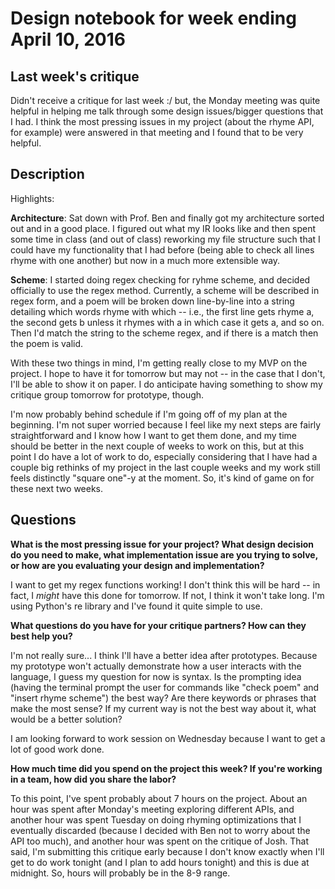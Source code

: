 # Design notebook for week ending April 10, 2016

## Last week's critique

Didn't receive a critique for last week :/ but, the Monday meeting was quite helpful in helping me talk through some design issues/bigger questions that I had. I think the most pressing issues in my project (about the rhyme API, for example) were answered in that meeting and I found that to be very helpful.

## Description

Highlights:

**Architecture**: Sat down with Prof. Ben and finally got my architecture sorted out and in a good place. I figured out what my IR looks like and then spent some time in class (and out of class) reworking my file structure such that I could have my functionality that I had before (being able to check all lines rhyme with one another) but now in a much more extensible way.

**Scheme**: I started doing regex checking for ryhme scheme, and decided officially to use the regex method. Currently, a scheme will be described in regex form, and a poem will be broken down line-by-line into a string detailing which words rhyme with which -- i.e., the first line gets rhyme a, the second gets b unless it rhymes with a in which case it gets a, and so on. Then I'd match the string to the scheme regex, and if there is a match then the poem is valid.

With these two things in mind, I'm getting really close to my MVP on the project. I hope to have it for tomorrow but may not -- in the case that I don't, I'll be able to show it on paper. I do anticipate having something to show my critique group tomorrow for prototype, though. 

I'm now probably behind schedule if I'm going off of my plan at the beginning. I'm not super worried because I feel like my next steps are fairly straightforward and I know how I want to get them done, and my time should be better in the next couple of weeks to work on this, but at this point I do have a lot of work to do, especially considering that I have had a couple big rethinks of my project in the last couple weeks and my work still feels distinctly "square one"-y at the moment. So, it's kind of game on for these next two weeks.

## Questions

**What is the most pressing issue for your project? What design decision do
you need to make, what implementation issue are you trying to solve, or how
are you evaluating your design and implementation?**

I want to get my regex functions working! I don't think this will be hard -- in fact, I *might* have this done for tomorrow. If not, I think it won't take long. I'm using Python's re library and I've found it quite simple to use.

**What questions do you have for your critique partners? How can they best help
you?**

I'm not really sure... I think I'll have a better idea after prototypes. Because my prototype won't actually demonstrate how a user interacts with the language, I guess my question for now is syntax. Is the prompting idea (having the terminal prompt the user for commands like "check poem" and "insert rhyme scheme") the best way? Are there keywords or phrases that make the most sense? If my current way is not the best way about it, what would be a better solution?

I am looking forward to work session on Wednesday because I want to get a lot of good work done.

**How much time did you spend on the project this week? If you're working in a
team, how did you share the labor?**

To this point, I've spent probably about 7 hours on the project. About an hour was spent after Monday's meeting exploring different APIs, and another hour was spent Tuesday on doing rhyming optimizations that I eventually discarded (because I decided with Ben not to worry about the API too much), and another hour was spent on the critique of Josh. That said, I'm submitting this critique early because I don't know exactly when I'll get to do work tonight (and I plan to add hours tonight) and this is due at midnight. So, hours will probably be in the 8-9 range.


